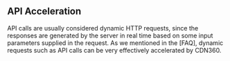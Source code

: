 ## API Acceleration

API calls are usually considered dynamic HTTP requests, since the responses are generated by the server 
in real time based on some input parameters supplied in the request. As we mentioned in the [FAQ],
dynamic requests such as API calls can be very effectively accelerated by CDN360. 
